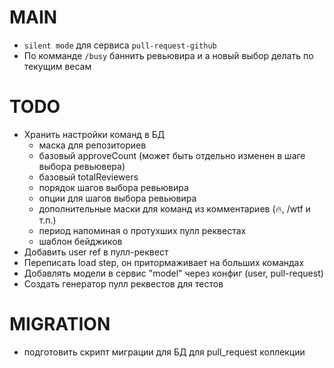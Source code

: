 # MAIN
* `silent mode` для сервиса `pull-request-github`
* По комманде `/busy` баннить ревьювира и а новый выбор делать по текущим весам

# TODO
* Хранить настройки команд в БД
  - маска для репозиториев
  - базовый approveCount (может быть отдельно изменен в шаге выбора ревьювера)
  - базовый totalReviewers
  - порядок шагов выбора ревьювира
  - опции для шагов выбора ревьювира
  - дополнительные маски для команд из комментариев (:fire:, /wtf и т.п.)
  - период напоминая о протухших пулл реквестах
  - шаблон бейджиков
* Добавить user ref в пулл-реквест
* Переписать load step, он притормаживает на больших командах
* Добавлять модели в сервис "model" через конфиг (user, pull-request)
* Создать генератор пулл реквестов для тестов

# MIGRATION
* подготовить скрипт миграции для БД для pull_request коллекции
